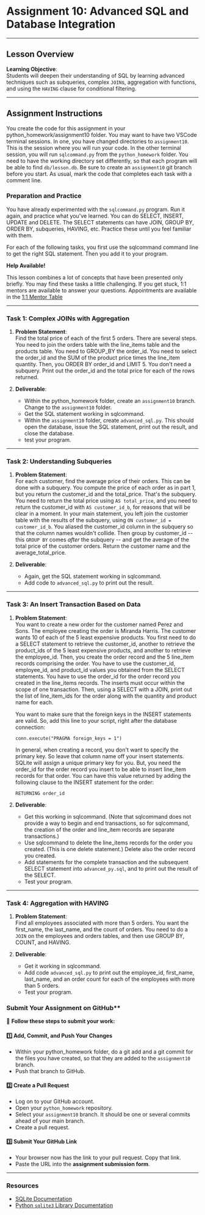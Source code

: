 
# **Assignment 10: Advanced SQL and Database Integration**

---

## **Lesson Overview**

**Learning Objective**:  
Students will deepen their understanding of SQL by learning advanced techniques such as subqueries, complex `JOIN`s, aggregation with functions, and using the `HAVING` clause for conditional filtering.

---

## **Assignment Instructions**

You create the code for this assignment in your python_homework/assignment10 folder.  You may want to have two VSCode terminal sessions.  In one, you have changed directories to `assignment10`.  This is the session where you will run your code.  In the other terminal session, you will run `sqlcommand.py` from the `python_homework` folder.  You need to have the working directory set differently, so that each program will be able to find `db/lesson.db`.  Be sure to create an `assignment10` git branch before you start.  As usual, mark the code that completes each task with a comment line.

### **Preparation and Practice**

You have already experimented with the `sqlcommand.py` program.  Run it again, and practice what you've learned.  You can do SELECT, INSERT, UPDATE and DELETE.  The SELECT statements can have JOIN, GROUP BY, ORDER BY, subqueries, HAVING, etc.  Practice these until you feel familiar with them.

For each of the following tasks, you first use the sqlcommand command line to get the right SQL statement.  Then you add it to your program.

**Help Available!**  

This lesson combines a lot of concepts that have been presented only briefly. You may find these tasks a little challenging.  If you get stuck, 1:1 mentors are available to answer your questions.  Appointments are available in the [1:1 Mentor Table](https://airtable.com/appoSRJMlXH9KvE6w/shrQinGb1phZYwdiL)

---

### **Task 1: Complex JOINs with Aggregation**

1. **Problem Statement**:  
   Find the total price of each of the first 5 orders.  There are several steps.  You need to join the orders table with the line_items table and the products table.  You need to GROUP_BY the order_id.  You need to select the order_id and the SUM of the product price times the line_item quantity.  Then, you ORDER BY order_id and LIMIT 5.  You don't need a subquery. Print out the order_id and the total price for each of the rows returned.

2. **Deliverable**: 
   - Within the python_homework folder, create an `assignment10` branch.  Change to the `assignment10` folder.
   - Get the SQL statement working in sqlcommand.
   - Within the `assignment10` folder, create `advanced_sql.py`. This should open the database, issue the SQL statement, print out the result, and close the database.
   - test your program.

---

### **Task 2: Understanding Subqueries**

1. **Problem Statement**:  
   For each customer, find the average price of their orders.  This can be done with a subquery. You compute the price of each order as in part 1, but you return the customer_id and the total_price.  That's the subquery. You need to return the total price using `AS total_price`, and you need to return the customer_id with `AS customer_id_b`, for reasons that will be clear in a moment.  In your main statement, you left join the customer table with the results of the subquery, using `ON customer_id = customer_id_b`.  You aliased the customer_id column in the subquery so that the column names wouldn't collide.  Then group by customer_id -- this `GROUP BY` comes *after* the subquery -- and get the average of the total price of the customer orders.  Return the customer name and the average_total_price.

2. **Deliverable**:  
   - Again, get the SQL statement working in sqlcommand.
   - Add code to `advanced_sql.py` to print out the result.

---

### **Task 3: An Insert Transaction Based on Data**

1. **Problem Statement**:  
   You want to create a new order for the customer named Perez and Sons.  The employee creating the order is Miranda Harris.  The customer wants 10 of each of the 5 least expensive products.  You first need to do a SELECT statement to retrieve the customer_id, another to retrieve the product_ids of the 5 least expensive products, and another to retrieve the employee_id.  Then, you create the order record and the 5 line_item records comprising the order.  You have to use the customer_id, employee_id, and product_id values you obtained from the SELECT statements. You have to use the order_id for the order record you created in the line_items records. The inserts must occur within the scope of one transaction. Then, using a SELECT with a JOIN, print out the list of line_item_ids for the order along with the quantity and product name for each.

   You want to make sure that the foreign keys in the INSERT statements are valid.  So, add this line to your script, right after the database connection:
   ```
   conn.execute("PRAGMA foreign_keys = 1")
   ```

   In general, when creating a record, you don't want to specify the primary key.  So leave that column name off your insert statements.  SQLite will assign a unique primary key for you.  But, you need the order_id for the order record you insert to be able to insert line_item records for that order.  You can have this value returned by adding the following clause to the INSERT statement for the order:
   ```
   RETURNING order_id
   ```

2. **Deliverable**:   
   - Get this working in sqlcommand.  (Note that sqlcommand does not provide a way to begin and end transactions, so for sqlcommand, the creation of the order and line_item records are separate transactions.)
   - Use sqlcommand to delete the line_items records for the order you created.  (This is one delete statement.)  Delete also the order record you created.
   - Add statements for the complete transaction and the subsequent SELECT statement into `advanced_py.sql`, and to print out the result of the SELECT.
   - Test your program.

---

### **Task 4: Aggregation with HAVING**

1. **Problem Statement**:  
   Find all employees associated with more than 5 orders.  You want the first_name, the last_name, and the count of orders.  You need to do a `JOIN` on the employees and orders tables, and then use GROUP BY, COUNT, and HAVING.

2. **Deliverable**:  
   - Get it working in sqlcommand.
   - Add code `advanced_sql.py` to print out the employee_id, first_name, last_name, and an order count for each of the employees with more than 5 orders.
   - Test your program.

### Submit Your Assignment on GitHub**  

📌 **Follow these steps to submit your work:**  

#### **1️⃣ Add, Commit, and Push Your Changes**  
- Within your python_homework folder, do a git add and a git commit for the files you have created, so that they are added to the `assignment10` branch.
- Push that branch to GitHub. 

#### **2️⃣ Create a Pull Request**  
- Log on to your GitHub account.
- Open your `python_homework` repository.
- Select your `assignment10` branch.  It should be one or several commits ahead of your main branch.
- Create a pull request.

#### **3️⃣ Submit Your GitHub Link**  
- Your browser now has the link to your pull request.  Copy that link. 
- Paste the URL into the **assignment submission form**. 

---

### **Resources**
- [SQLite Documentation](https://www.sqlite.org/docs.html)
- [Python `sqlite3` Library Documentation](https://docs.python.org/3/library/sqlite3.html)
```
